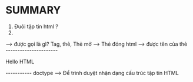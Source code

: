 # SUMMARY

1. Đuôi tập tin html ?
2.

<html> --> được gọi là gì? Tag, thẻ, Thẻ mở
</html> --> Thẻ đóng
html --> được tên của thẻ
----------------------
<body>
    <p>Hello HTML</p>
</body>
-----------
doctype --> Để trình duyệt nhận dạng cấu trúc tập tin HTML
